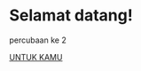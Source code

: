 
<html>
<head>
    <title>Laman Utama</title>
</head>
<body>
    <h1>Selamat datang!</h1>
    <p>percubaan ke 2</p>
    <a href="202.jpg">UNTUK KAMU</a>
</body>
</html>

